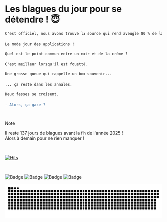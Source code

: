 
<h1>Les blagues du jour pour se détendre ! 😇</h1>

```diff
C'est officiel, nous avons trouvé la source qui rend aveugle 80 % de la population !

Le mode jour des applications !
```

```diff
Quel est le point commun entre un noir et de la crème ?

C'est meilleur lorsqu'il est fouetté.
```

```diff
Une grosse queue qui rappelle un bon souvenir...

... ça reste dans les annales.
```

```diff
Deux fesses se croisent.

- Alors, ça gaze ?
```

<br/>

> [!NOTE]
> Il reste 137 jours de blagues avant la fin de l'année 2025 ! <br/>
> Alors à demain pour ne rien manquer !

<br/>


[![Hits](https://hits.seeyoufarm.com/api/count/incr/badge.svg?url=https%3A%2F%2Fgithub.com%2FClems02%2Fhit-counter&count_bg=%23003E80&title_bg=%235C9FE1&icon=powershell.svg&icon_color=%23FFFFFF&title=Visite&edge_flat=false)](https://hits.seeyoufarm.com)


<br/>


![Badge](https://img.shields.io/badge/Last%20updated%20on-white?style=for-the-badge&logo=clockify)   ![Badge](https://img.shields.io/badge/17/08-white?style=for-the-badge) ![Badge](https://img.shields.io/badge/at-white?style=for-the-badge) ![Badge](https://img.shields.io/badge/03:41-white?style=for-the-badge)


<p align="center">
 <img width="1000" src="assets/github-snake.svg" alt="snake"/>
</p>
